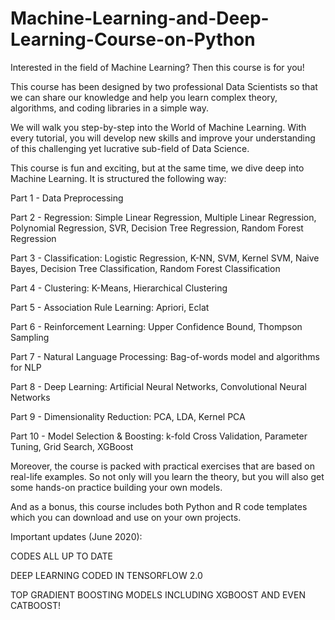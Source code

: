 # Machine-Learning-and-Deep-Learning-Course-on-Python



Interested in the field of Machine Learning? Then this course is for you!

This course has been designed by two professional Data Scientists so that we can share our knowledge and help you learn complex theory, algorithms, and coding libraries in a simple way.

We will walk you step-by-step into the World of Machine Learning. With every tutorial, you will develop new skills and improve your understanding of this challenging yet lucrative sub-field of Data Science.

This course is fun and exciting, but at the same time, we dive deep into Machine Learning. It is structured the following way:

Part 1 - Data Preprocessing

Part 2 - Regression: Simple Linear Regression, Multiple Linear Regression, Polynomial Regression, SVR, Decision Tree Regression, Random Forest Regression

Part 3 - Classification: Logistic Regression, K-NN, SVM, Kernel SVM, Naive Bayes, Decision Tree Classification, Random Forest Classification

Part 4 - Clustering: K-Means, Hierarchical Clustering

Part 5 - Association Rule Learning: Apriori, Eclat

Part 6 - Reinforcement Learning: Upper Confidence Bound, Thompson Sampling

Part 7 - Natural Language Processing: Bag-of-words model and algorithms for NLP

Part 8 - Deep Learning: Artificial Neural Networks, Convolutional Neural Networks

Part 9 - Dimensionality Reduction: PCA, LDA, Kernel PCA

Part 10 - Model Selection & Boosting: k-fold Cross Validation, Parameter Tuning, Grid Search, XGBoost

Moreover, the course is packed with practical exercises that are based on real-life examples. So not only will you learn the theory, but you will also get some hands-on practice building your own models.

And as a bonus, this course includes both Python and R code templates which you can download and use on your own projects.

Important updates (June 2020):

CODES ALL UP TO DATE

DEEP LEARNING CODED IN TENSORFLOW 2.0

TOP GRADIENT BOOSTING MODELS INCLUDING XGBOOST AND EVEN CATBOOST!
 
